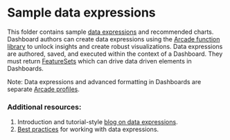 # Sample data expressions

This folder contains sample [data expressions](https://doc.arcgis.com/en/dashboards/get-started/create-data-expressions.htm) and recommended charts. Dashboard authors can create data expressions using the [Arcade function library](https://developers.arcgis.com/arcade/function-reference/) to unlock insights and create robust visualizations. Data expressions are authored, saved, and executed within the context of a Dashboard. They must return [FeatureSets](https://developers.arcgis.com/arcade/guide/types/) which can drive data driven elements in Dashboards. 

Note: Data expressions and advanced formatting in Dashboards are separate [Arcade profiles](https://developers.arcgis.com/arcade/guide/profiles/). 

### Additional resources: 
1. Introduction and tutorial-style [blog on data expressions](https://www.esri.com/arcgis-blog/products/ops-dashboard/real-time/introducing-data-expressions-in-arcgis-dashboards). 
2. [Best practices](https://doc.arcgis.com/en/dashboards/reference/authoring-data-expressions.htm) for working with data expressions. 
